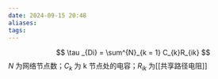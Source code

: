 ```yaml
---
date: 2024-09-15 20:48
aliases: 
tags: 
---
```

$$
\tau _{Di} = \sum^{N}_{k = 1} C_{k}R_{ik}
$$
$N$ 为网络节点数；$C_{k}$ 为 k 节点处的电容；$R_{ik}$ 为[[共享路径电阻]]
